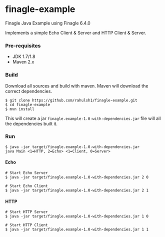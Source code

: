 # finagle-example
Finagle Java Example using Finagle 6.4.0

Implements a simple Echo Client & Server and HTTP Client & Server.

### Pre-requisites
- JDK 1.7/1.8
- Maven 2.x

### Build
Download all sources and build with maven. Maven will download the correct dependencies.

    $ git clone https://github.com/rahulsh1/finagle-example.git
    $ cd finagle-example
    $ mvn install
    
  This will create a jar `finagle.example-1.0-with-dependencies.jar` file will all the dependencies built it.

### Run

    $ java -jar target/finagle.example-1.0-with-dependencies.jar 
    java Main <1=HTTP, 2=Echo> <1=Client, 0=Server>

#### Echo 

    # Start Echo Server
    $ java -jar target/finagle.example-1.0-with-dependencies.jar 2 0

    # Start Echo Client
    $ java -jar target/finagle.example-1.0-with-dependencies.jar 2 1

#### HTTP 

    # Start HTTP Server
    $ java -jar target/finagle.example-1.0-with-dependencies.jar 1 0

    # Start HTTP Client
    $ java -jar target/finagle.example-1.0-with-dependencies.jar 1 1

